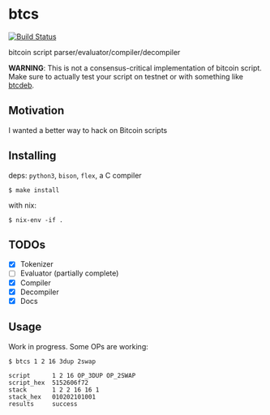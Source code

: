 
# btcs

[![Build Status](https://travis-ci.org/jb55/btcs.svg)](https://travis-ci.org/jb55/btcs)

  bitcoin script parser/evaluator/compiler/decompiler

  **WARNING**: This is not a consensus-critical implementation of
  bitcoin script. Make sure to actually test your script on testnet or
  with something like [btcdeb](https://github.com/kallewoof/btcdeb).

## Motivation

  I wanted a better way to hack on Bitcoin scripts

## Installing

deps: `python3`, `bison`, `flex`, a C compiler

    $ make install

with nix:

    $ nix-env -if .

## TODOs

- [X] Tokenizer
- [ ] Evaluator (partially complete)
- [X] Compiler
- [X] Decompiler
- [X] Docs

## Usage

  Work in progress. Some OPs are working:

```
$ btcs 1 2 16 3dup 2swap

script      1 2 16 OP_3DUP OP_2SWAP
script_hex  5152606f72
stack       1 2 2 16 16 1
stack_hex   010202101001
results     success
```

